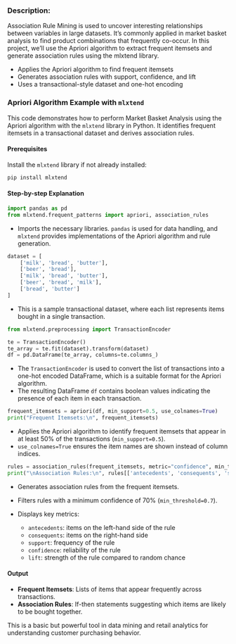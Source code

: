 ### Description:

Association Rule Mining is used to uncover interesting relationships between variables in large datasets. It’s commonly applied in market basket analysis to find product combinations that frequently co-occur. In this project, we’ll use the Apriori algorithm to extract frequent itemsets and generate association rules using the mlxtend library.

- Applies the Apriori algorithm to find frequent itemsets
- Generates association rules with support, confidence, and lift
- Uses a transactional-style dataset and one-hot encoding

### Apriori Algorithm Example with `mlxtend`

This code demonstrates how to perform Market Basket Analysis using the Apriori algorithm with the `mlxtend` library in Python. It identifies frequent itemsets in a transactional dataset and derives association rules.

#### Prerequisites

Install the `mlxtend` library if not already installed:

```bash
pip install mlxtend
```

#### Step-by-step Explanation

```python
import pandas as pd
from mlxtend.frequent_patterns import apriori, association_rules
```

* Imports the necessary libraries. `pandas` is used for data handling, and `mlxtend` provides implementations of the Apriori algorithm and rule generation.

```python
dataset = [
    ['milk', 'bread', 'butter'],
    ['beer', 'bread'],
    ['milk', 'bread', 'butter'],
    ['beer', 'bread', 'milk'],
    ['bread', 'butter']
]
```

* This is a sample transactional dataset, where each list represents items bought in a single transaction.

```python
from mlxtend.preprocessing import TransactionEncoder

te = TransactionEncoder()
te_array = te.fit(dataset).transform(dataset)
df = pd.DataFrame(te_array, columns=te.columns_)
```

* The `TransactionEncoder` is used to convert the list of transactions into a one-hot encoded DataFrame, which is a suitable format for the Apriori algorithm.
* The resulting DataFrame `df` contains boolean values indicating the presence of each item in each transaction.

```python
frequent_itemsets = apriori(df, min_support=0.5, use_colnames=True)
print("Frequent Itemsets:\n", frequent_itemsets)
```

* Applies the Apriori algorithm to identify frequent itemsets that appear in at least 50% of the transactions (`min_support=0.5`).
* `use_colnames=True` ensures the item names are shown instead of column indices.

```python
rules = association_rules(frequent_itemsets, metric="confidence", min_threshold=0.7)
print("\nAssociation Rules:\n", rules[['antecedents', 'consequents', 'support', 'confidence', 'lift']])
```

* Generates association rules from the frequent itemsets.
* Filters rules with a minimum confidence of 70% (`min_threshold=0.7`).
* Displays key metrics:

  * `antecedents`: items on the left-hand side of the rule
  * `consequents`: items on the right-hand side
  * `support`: frequency of the rule
  * `confidence`: reliability of the rule
  * `lift`: strength of the rule compared to random chance

#### Output

* **Frequent Itemsets**: Lists of items that appear frequently across transactions.
* **Association Rules**: If-then statements suggesting which items are likely to be bought together.

This is a basic but powerful tool in data mining and retail analytics for understanding customer purchasing behavior.
